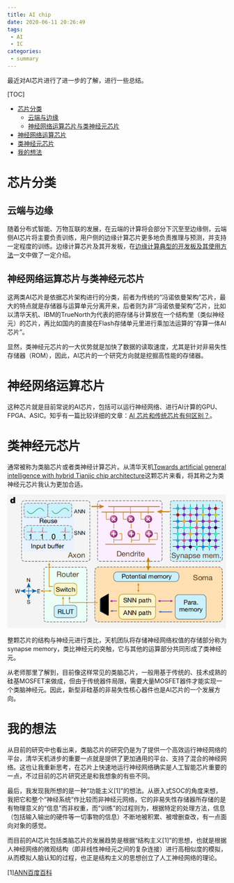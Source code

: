 ```yaml
---
title: AI chip
date: 2020-06-11 20:26:49
tags:
 - AI
 - IC
categories:
 - summary
---
```


最近对AI芯片进行了进一步的了解，进行一些总结。

<!--more-->

[TOC]

- [芯片分类](#芯片分类)
  - [云端与边缘](#云端与边缘)
  - [神经网络运算芯片与类神经元芯片](#神经网络运算芯片与类神经元芯片)
- [神经网络运算芯片](#神经网络运算芯片)
- [类神经元芯片](#类神经元芯片)
- [我的想法](#我的想法)

# 芯片分类

## 云端与边缘

随着分布式智能、万物互联的发展，在云端的计算将会部分下沉至至边缘侧，云端侧AI芯片将主要负责训练，用户侧的边缘计算芯片更多地负责推理与预测，并支持一定程度的训练。边缘计算芯片及其开发板，在[边缘计算典型的开发板及其使用方法](http://mingg2333.top/2020/06/02/EDB/)一文中做了一定介绍。

## 神经网络运算芯片与类神经元芯片

这两类AI芯片是依据芯片架构进行的分类，前者为传统的“冯诺依曼架构”芯片，最大的特点就是存储器与运算单元分离开来，后者则为非“冯诺依曼架构”芯片，比如以清华天机、IBM的TrueNorth为代表的把存储与计算放在一个结构里（类似神经元）的芯片，再比如国内的直接在Flash存储单元里进行乘加法运算的“存算一体AI芯片”。

显然，类神经元芯片的一大优势就是加快了数据的读取速度，尤其是针对非易失性存储器（ROM），因此，AI芯片的一个研究方向就是挖掘高性能的存储器。

# 神经网络运算芯片

这种芯片就是目前常说的AI芯片，包括可以运行神经网络、进行AI计算的GPU、FPGA、ASIC。知乎有一篇比较详细的文章：[AI 芯片和传统芯片有何区别？](https://www.zhihu.com/question/285202403)。

# 类神经元芯片

通常被称为类脑芯片或者类神经计算芯片。从清华天机[Towards artificial general intelligence with hybrid Tianjic chip architecture](https://doi.org/10.1038/s41586-019-1424-8)这颗芯片来看，将其称之为类神经元芯片我认为更加合适。

![image-20200611211244120](aiic/image-20200611211244120.png)

整颗芯片的结构与神经元进行类比，天机团队将存储神经网络权值的存储部分称为synapse memory，类比神经元的突触，它与其他的运算部分共同形成了类神经元。

从老师那里了解到，目前像这样常见的类脑芯片，一般用基于传统的、技术成熟的硅基MOSFET来做成，但由于传统器件局限，需要大量MOSFET器件才能实现一个类脑神经元。因此，新型非硅基的非易失性核心器件也是AI芯片的一个发展方向。

# 我的想法

从目前的研究中也看出来，类脑芯片的研究仍是为了提供一个高效运行神经网络的平台，清华天机进步的重要一点就是提供了更加通用的平台、支持了混合的神经网络。这也让我重新思考，在芯片上快速地运行神经网络确实是人工智能芯片重要的一点，不过目前的芯片研究还是和我想象的有些不同。

最后，我发现我所想的是一种“功能主义[1]”的想法。从嵌入式SOC的角度来想，我把它和整个“神经系统”作比较而非神经元网络，它的非易失性存储器所存储的是有物理意义的“信息”而非权重，而“训练”的过程则为，根据特定的处理方法，信息（包括输入输出的硬件等一切事物的信息）不断地被积累、被增删查改，有一点面向对象的感觉。

而目前的AI芯片包括类脑芯片的发展趋势是根据“结构主义[1]”的思想，也就是根据人神经网络的微观结构（即非线性神经元之间的复杂连接）进行高相似度的模拟，从而模拟人脑认知的过程，也正是结构主义的思想创立了人工神经网络的理论。

[1][ANN百度百科](https://baike.baidu.com/item/ANN/4973123?fr=aladdin)